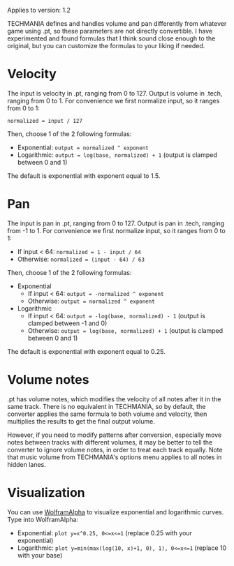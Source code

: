 Applies to version: 1.2

TECHMANIA defines and handles volume and pan differently from whatever game using .pt, so these parameters are not directly convertible. I have experimented and found formulas that I think sound close enough to the original, but you can customize the formulas to your liking if needed.

# Velocity

The input is velocity in .pt, ranging from 0 to 127. Output is volume in .tech, ranging from 0 to 1. For convenience we first normalize input, so it ranges from 0 to 1:

`normalized = input / 127`

Then, choose 1 of the 2 following formulas:

* Exponential: `output = normalized ^ exponent`
* Logarithmic: `output = log(base, normalized) + 1` (output is clamped between 0 and 1)

The default is exponential with exponent equal to 1.5.

# Pan

The input is pan in .pt, ranging from 0 to 127. Output is pan in .tech, ranging from -1 to 1. For convenience we first normalize input, so it ranges from 0 to 1:

* If input < 64: `normalized = 1 - input / 64`
* Otherwise: `normalized = (input - 64) / 63`

Then, choose 1 of the 2 following formulas:

* Exponential
  * If input < 64: `output = -normalized ^ exponent`
  * Otherwise: `output = normalized ^ exponent`
* Logarithmic
  * If input < 64: `output = -log(base, normalized) - 1` (output is clamped between -1 and 0)
  * Otherwise: `output = log(base, normalized) + 1` (output is clamped between 0 and 1)

The default is exponential with exponent equal to 0.25.

# Volume notes

.pt has volume notes, which modifies the velocity of all notes after it in the same track. There is no equivalent in TECHMANIA, so by default, the converter applies the same formula to both volume and velocity, then multiplies the results to get the final output volume.

However, if you need to modify patterns after conversion, especially move notes between tracks with different volumes, it may be better to tell the converter to ignore volume notes, in order to treat each track equally. Note that music volume from TECHMANIA's options menu applies to all notes in hidden lanes.

# Visualization

You can use [WolframAlpha](https://www.wolframalpha.com/) to visualize exponential and logarithmic curves. Type into WolframAlpha:

* Exponential: `plot y=x^0.25, 0<=x<=1` (replace 0.25 with your exponential)
* Logarithmic: `plot y=min(max(log(10, x)+1, 0), 1), 0<=x<=1` (replace 10 with your base)
